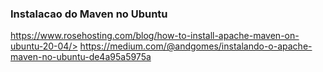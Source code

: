 ### Instalacao do Maven no Ubuntu
https://www.rosehosting.com/blog/how-to-install-apache-maven-on-ubuntu-20-04/>
https://medium.com/@andgomes/instalando-o-apache-maven-no-ubuntu-de4a95a5975a
